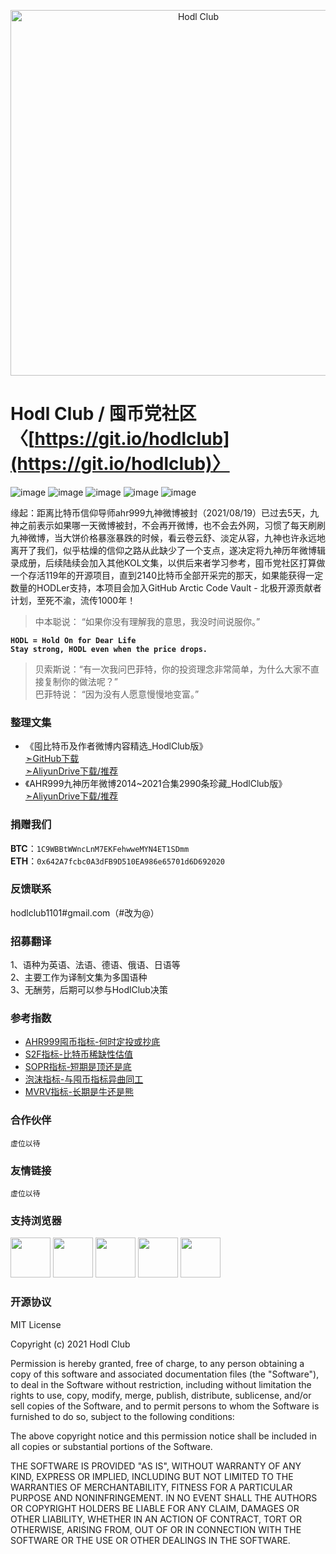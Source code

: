 <p align="center">
  <a href="https://github.com/hodl-club/hodl-club" target="_blank">
    <img src="https://raw.githubusercontent.com/hodl-club/hodl-club/main/images/hodl_club_logo.png" alt="Hodl Club" width="585px" style="max-width:100%;" />
  </a>
</p>

# Hodl Club / 囤币党社区 〈[https://git.io/hodlclub](https://git.io/hodlclub)〉

![image](https://img.shields.io/badge/build-passing-brightgreen)
![image](https://img.shields.io/badge/license-MIT-red)
![image](https://img.shields.io/badge/stars-%E2%98%85%E2%98%85%E2%98%85%E2%98%85%E2%98%85-brightgreen) 
![image](https://img.shields.io/badge/platform-linux%20%7C%20macos%20%7C%20windows-lightgrey) 
![image](https://img.shields.io/badge/stars-48-lightgrey?logo=github&style=social) 

缘起：距离比特币信仰导师ahr999九神微博被封（2021/08/19）已过去5天，九神之前表示如果哪一天微博被封，不会再开微博，也不会去外网，习惯了每天刷刷九神微博，当大饼价格暴涨暴跌的时候，看云卷云舒、淡定从容，九神也许永远地离开了我们，似乎枯燥的信仰之路从此缺少了一个支点，遂决定将九神历年微博辑录成册，后续陆续会加入其他KOL文集，以供后来者学习参考，囤币党社区打算做一个存活119年的开源项目，直到2140比特币全部开采完的那天，如果能获得一定数量的HODLer支持，本项目会加入GitHub Arctic Code Vault - 北极开源贡献者计划，至死不渝，流传1000年！

>中本聪说： “如果你没有理解我的意思，我没时间说服你。”   

**`HODL = Hold On for Dear Life`**  
**`Stay strong, HODL even when the price drops.`**  

>贝索斯说：“有一次我问巴菲特，你的投资理念非常简单，为什么大家不直接复制你的做法呢？”  
>巴菲特说： “因为没有人愿意慢慢地变富。”  


### 整理文集
* 《囤比特币及作者微博内容精选_HodlClub版》  
[➣GitHub下载](https://github.com/hodl-club/hodl-club/raw/main/%E5%BE%AE%E5%8D%9AKOL/A.ahr999/%E5%9B%A4%E6%AF%94%E7%89%B9%E5%B8%81%E5%8F%8A%E4%BD%9C%E8%80%85%E5%BE%AE%E5%8D%9A%E5%86%85%E5%AE%B9%E7%B2%BE%E9%80%89_HodlClub%E7%89%88.pdf)  
[➣AliyunDrive下载/推荐](https://www.aliyundrive.com/s/LthUQyEJxs7)  
* 《AHR999九神历年微博2014~2021合集2990条珍藏_HodlClub版》  
[➣AliyunDrive下载/推荐](https://www.aliyundrive.com/s/Eh7qHkwvHVm)    


### 捐赠我们   
**BTC**：`1C9WBBtWWncLnM7EKFehwweMYN4ET1SDmm`  
**ETH**：`0x642A7fcbc0A3dFB9D510EA986e65701d6D692020`  


### 反馈联系
hodlclub1101#gmail.com（#改为@）  


### 招募翻译  
1、语种为英语、法语、德语、俄语、日语等  
2、主要工作为译制文集为多国语种  
3、无酬劳，后期可以参与HodlClub决策


### 参考指数
* [AHR999囤币指标-何时定投或抄底](https://www.qkl123.com/data/ahr999/btc)    
* [S2F指标-比特币稀缺性估值](https://www.qkl123.com/data/s2f/btc)  
* [SOPR指标-短期是顶还是底](https://www.qkl123.com/data/sopr/btc)  
* [泡沫指标-与囤币指标异曲同工](https://www.qkl123.com/data/bubble/btc)    
* [MVRV指标-长期是牛还是熊](https://www.qkl123.com/data/mvrv/btc) 


### 合作伙伴  
`虚位以待`  


### 友情链接  
`虚位以待`  


### 支持浏览器  
<p>
<img src="https://s3.amazonaws.com/creativetim_bucket/github/browser/chrome.png" width="64" />
<img src="https://s3.amazonaws.com/creativetim_bucket/github/browser/firefox.png" width="64" />
<img src="https://s3.amazonaws.com/creativetim_bucket/github/browser/edge.png" width="64" />
<img src="https://s3.amazonaws.com/creativetim_bucket/github/browser/safari.png" width="64" />
<img src="https://s3.amazonaws.com/creativetim_bucket/github/browser/opera.png" width="64" />
</p>


### 开源协议
MIT License

Copyright (c) 2021 Hodl Club

Permission is hereby granted, free of charge, to any person obtaining a copy
of this software and associated documentation files (the "Software"), to deal
in the Software without restriction, including without limitation the rights
to use, copy, modify, merge, publish, distribute, sublicense, and/or sell
copies of the Software, and to permit persons to whom the Software is
furnished to do so, subject to the following conditions:

The above copyright notice and this permission notice shall be included in all
copies or substantial portions of the Software.

THE SOFTWARE IS PROVIDED "AS IS", WITHOUT WARRANTY OF ANY KIND, EXPRESS OR
IMPLIED, INCLUDING BUT NOT LIMITED TO THE WARRANTIES OF MERCHANTABILITY,
FITNESS FOR A PARTICULAR PURPOSE AND NONINFRINGEMENT. IN NO EVENT SHALL THE
AUTHORS OR COPYRIGHT HOLDERS BE LIABLE FOR ANY CLAIM, DAMAGES OR OTHER
LIABILITY, WHETHER IN AN ACTION OF CONTRACT, TORT OR OTHERWISE, ARISING FROM,
OUT OF OR IN CONNECTION WITH THE SOFTWARE OR THE USE OR OTHER DEALINGS IN THE
SOFTWARE.
